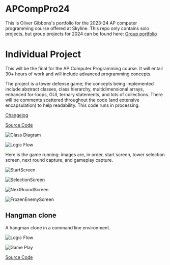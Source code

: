 # APCompPro24
This is Oliver Gibbons's portfolio for the 2023-24 AP computer programming course offered at Skyline. This repo only contains solo projects, but group projects for 2024 can be found here: 
[Group portfolio](https://github.com/OliverGibbons1/APCompPro24Group)

# Individual Project 
This will be the final for the AP Computer Programming course. It will entail 30+ hours of work and will include advanced programming concepts. 

The project is a tower defense game; the concepts being implemented include abstract classes, class hierarchy, multidimensional arrays, enhanced for-loops, GUI, ternary statements, and lots of collections. There will be comments scattered throughout the code (and extensive encapsulation) to help readability. This code runs in processing.

[Changelog](https://github.com/OliverGibbons1/APCompPro24/blob/main/CHANGELOG.md)

[Source Code](https://github.com/OliverGibbons1/APCompPro24/tree/main/src/TowerDefense)

![Class Diagram](https://github.com/OliverGibbons1/APCompPro24/blob/main/images/FinalProject(finished).drawio.png?raw=true) 

![Logic Flow](https://github.com/OliverGibbons1/APCompPro24/blob/main/images/logicFlow.png?raw=true)

Here is the game running: images are, in order, start screen, tower selection screen, next round capture, and gameplay capture.

![StartScreen](https://github.com/OliverGibbons1/APCompPro24/blob/main/src/TowerDefense/towerImages/startscreen.png?raw=true) 

![SelectionScreen](https://github.com/OliverGibbons1/APCompPro24/blob/main/images/RunningApp/Selection.png?raw=true) 

![NextRoundScreen](https://github.com/OliverGibbons1/APCompPro24/blob/main/images/RunningApp/NextRound.png?raw=true) 

![FrozenEnemyScreen](https://github.com/OliverGibbons1/APCompPro24/blob/main/images/RunningApp/Frozen.png?raw=true)

## Hangman clone

A hangman clone in a command line environment.

![Logic Flow](https://github.com/OliverGibbons1/APCompPro24/blob/main/images/Hangman%20app.png?raw=true)

![Game Play](https://github.com/OliverGibbons1/APCompPro24/blob/main/images/Screenshot%202023-09-25%20at%207.49.53%20AM.png?raw=true)

[Source Code](https://github.com/OliverGibbons1/APCompPro24/blob/main/src/Hangman.md/main.java)


